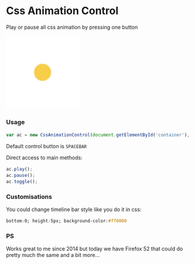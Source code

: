 # Css Animation Control
Play or pause all css animation by pressing one button


![preview](https://github.com/tpkn/css-animation-control/blob/master/preview.gif)


### Usage

```javascript
var ac = new CssAnimationControl(document.getElementById('container'), 14.7);
```

Default control button is `SPACEBAR`

Direct access to main methods:
```javascript
ac.play();
ac.pause();
ac.toggle();
```




### Customisations

You could change timeline bar style like you do it in css:
```css
bottom:0; height:5px; background-color:#ff0000
```


### PS
Works great to me since 2014 but today we have Firefox 52 that could do pretty much the same and a bit more...
